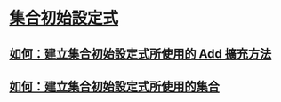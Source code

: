 # [集合初始設定式](index.md)
## [如何：建立集合初始設定式所使用的 Add 擴充方法](how-to-create-an-add-extension-method-used-by-a-collection-initializer.md)
## [如何：建立集合初始設定式所使用的集合](how-to-create-a-collection-used-by-a-collection-initializer.md)
